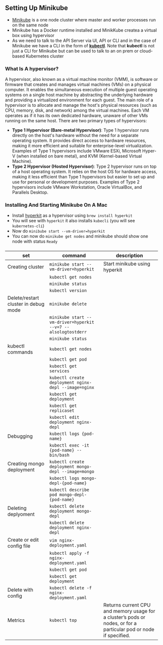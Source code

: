 ## Setting Up Minikube

- [Minikube](https://minikube.sigs.k8s.io/docs/start/) is a one node cluster where master and worker processes run on the same node
- Minikube has a Docker runtime installed and MinikKube createa a virtual box using hypervisor
- As we need to talk to the API Server via UI, API or CLI and in the case of Minikube we have a CLI in the form of [**kubectl**](https://kubernetes.io/docs/reference/kubectl/). Note that **kubectl** is not just a CLI for Minikube but can be used to talk to an on prem or cloud-based Kubernetes cluster 

### What Is A hypervisor?
A hypervisor, also known as a virtual machine monitor (VMM), is software or firmware that creates and manages virtual machines (VMs) on a physical computer. It enables the simultaneous execution of multiple guest operating systems on a single host machine by abstracting the underlying hardware and providing a virtualized environment for each guest. The main role of a hypervisor is to allocate and manage the host's physical resources (such as CPU, memory, disk, and network) among the virtual machines. Each VM operates as if it has its own dedicated hardware, unaware of other VMs running on the same host. There are two primary types of hypervisors:

  - **Type 1 Hypervisor (Bare-metal Hypervisor)**: Type 1 hypervisor runs directly on the host's hardware without the need for a separate operating system. It provides direct access to hardware resources, making it more efficient and suitable for enterprise-level virtualization. Examples of Type 1 hypervisors include VMware ESXi, Microsoft Hyper-V (when installed on bare metal), and KVM (Kernel-based Virtual Machine).
  - **Type 2 Hypervisor (Hosted Hypervisor)**: Type 2 hypervisor runs on top of a host operating system. It relies on the host OS for hardware access, making it less efficient than Type 1 hypervisors but easier to set up and use for personal or development purposes. Examples of Type 2 hypervisors include VMware Workstation, Oracle VirtualBox, and Parallels Desktop.


### Installing And Starting Minikube On A Mac
- Install [hyperkit](https://minikube.sigs.k8s.io/docs/drivers/hyperkit/) as a hypervisor using `brew install hyperkit`
- You will see with `hyperkit` it also installs `kubecli` (you will see `kubernetes-cli`)
- Now do `minibube start --vm-driver=hyperkit`
- You can now do `minikube get nodes` and minikube should show one node with status `Ready`

### 
| set                                  | command                                                       | description                                                                                                        |
|--------------------------------------|---------------------------------------------------------------|--------------------------------------------------------------------------------------------------------------------|
| Creating cluster                     | `minikube start --vm-driver=hyperkit`                         | Start minikube using hyperkit                                                                                      |  
|                                      | `kubectl get nodes`                                           |                                                                                                                    |  
|                                      | `minikube status`                                             |                                                                                                                    | 
|                                      | `kubectl version`                                             |                                                                                                                    | 
| Delete/restart cluster in debug mode | `minikube delete`                                             |                                                                                                                    |
|                                      | `minikube start --vm-driver=hyperkit --v=7 --alsologtostderr` |                                                                                                                    |
|                                      | `minikube status`                                             |                                                                                                                    |
| kubectl commands                     | `kubectl get nodes`                                           |                                                                                                                    | 
|                                      | `kubectl get pod`                                             |                                                                                                                    |
|                                      | `kubectl get services`                                        |                                                                                                                    | 
|                                      | `kubectl create deployment nginx-depl --image=nginx`          |                                                                                                                    | 
|                                      | `kubectl get deployment`                                      |                                                                                                                    |
|                                      | `kubectl get replicaset`                                      |                                                                                                                    |
|                                      | `kubectl edit deployment nginx-depl`                          |                                                                                                                    | 
| Debugging                            | `kubectl logs {pod-name}`                                     |                                                                                                                    |
|                                      | `kubectl exec -it {pod-name} -- bin/bash`                     |                                                                                                                    | 
| Creating mongo deployment            | `kubectl create deployment mongo-depl --image=mongo`          |                                                                                                                    |
|                                      | `kubectl logs mongo-depl-{pod-name}`                          |                                                                                                                    |
|                                      | `kubectl describe pod mongo-depl-{pod-name}`                  |                                                                                                                    | 
| Deleting deplyoment                  | `kubectl delete deployment mongo-depl`                        |                                                                                                                    |
|                                      | `kubectl delete deployment nginx-depl`                        |                                                                                                                    |
| Create or edit config file           | `vim nginx-deployment.yaml`                                   |                                                                                                                    |
|                                      | `kubectl apply -f nginx-deployment.yaml`                      |                                                                                                                    |
|                                      | `kubectl get pod`                                             |                                                                                                                    |
|                                      | `kubectl get deployment`                                      |                                                                                                                    | 
| Delete with config                   | `kubectl delete -f nginx-deployment.yaml`                     |                                                                                                                    |
| Metrics                              | `kubectl top`                                                 | Returns current CPU and memory usage for a cluster’s pods or nodes, or for a particular pod or node if specified.  |
